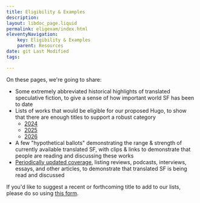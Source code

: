 ```yaml
---
title: Eligibility & Examples
description: 
layout: libdoc_page.liquid
permalink: eligexam/index.html
eleventyNavigation: 
    key: Eligibility & Examples
    parent: Resources
date: git Last Modified
tags: 

---
```


On these pages, we're going to share: 
* Some extremely abbreviated historical highlights of translated speculative fiction, to give a sense of how important world SF has been to date
* Lists of works that would be eligible for our proposed Hugo, to show that there are enough titles to support a robust category
    * [2024](/elig2024)
    * [2025](/elig2025)
    * [2026](/elig2026)
* A few "hypothetical ballots" demonstrating the range & strength of currently available translated SF, with clips & links to demonstrate that people are reading and discussing these works
* [Periodically updated coverage](/coverage), listing reviews, podcasts, interviews, essays, and other articles, to demonstrate that translated SF is being read and discussed

If you'd like to suggest a recent or forthcoming title to add to our lists, please do so using [this form](https://docs.google.com/forms/d/e/1FAIpQLSe4aO1Kgh5KTBdDk-MbYUKYIEbyFWe5w2SFReP-JmZKotCwTQ/viewform?usp=header).
